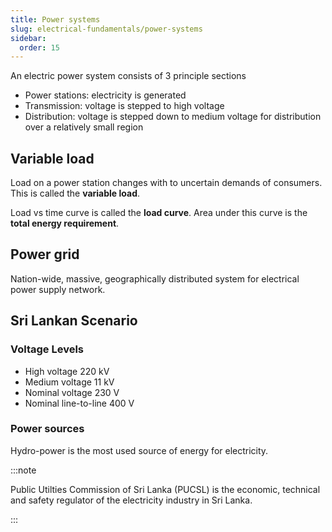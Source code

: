 ```yaml
---
title: Power systems
slug: electrical-fundamentals/power-systems
sidebar:
  order: 15
---
```


An electric power system consists of 3 principle sections

- Power stations: electricity is generated
- Transmission: voltage is stepped to high voltage
- Distribution: voltage is stepped down to medium voltage for distribution over
  a relatively small region

## Variable load

Load on a power station changes with to uncertain demands of consumers. This is
called the **variable load**.

Load vs time curve is called the **load curve**. Area under this curve is the
**total energy requirement**.

## Power grid

Nation-wide, massive, geographically distributed system for electrical power
supply network.

## Sri Lankan Scenario

### Voltage Levels

- High voltage $220\text{ kV}$
- Medium voltage $11\text{ kV}$
- Nominal voltage $230\text{ V}$
- Nominal line-to-line $400\text{ V}$

### Power sources

Hydro-power is the most used source of energy for electricity.

:::note

Public Utilties Commission of Sri Lanka (PUCSL) is the economic, technical and
safety regulator of the electricity industry in Sri Lanka.

:::
